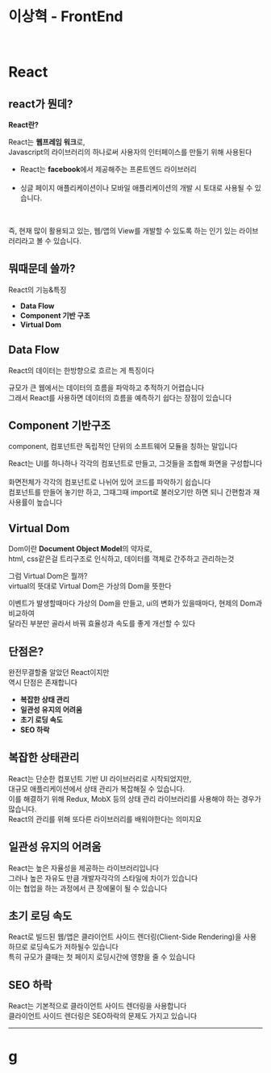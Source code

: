 # 이상혁 - FrontEnd
<br>

# React

## react가 뭔데?

**React란?**<br>

React는 **웹프레임 워크**로,<br>
Javascript의 라이브러리의 하나로써 사용자의 인터페이스를 만들기 위해 사용된다<br>
* React는 **facebook**에서 제공해주는 프론트엔드 라이브러리<br><br>
* 싱글 페이지 애플리케이션이나 모바일 애플리케이션의 개발 시 토대로 사용될 수 있습니다.
<br>

즉, 현재 많이 활용되고 있는, 웹/앱의 View를 개발할 수 있도록 하는 인기 있는 라이브러리라고 볼 수 있습니다.

## 뭐때문데 쓸까?

React의 기능&특징

* **Data Flow**
* **Component 기반 구조**
* **Virtual Dom**

## **Data Flow**

React의 데이터는 한방향으로 흐르는 게 특징이다

규모가 큰 웹에서는 데이터의 흐름을 파악하고 추적하기 어렵습니다<br>
그래서 React를 사용하면 데이터의 흐름을 예측하기 쉽다는 장점이 있습니다

## **Component 기반구조**

component, 컴포넌트란 독립적인 단위의 소프트웨어 모듈을 칭하는 말입니다

React는 UI를 하나하나 각각의 컴포넌트로 만들고, 그것들을 조합해 화면을 구성합니다<br><br>
화면전체가 각각의 컴포넌트로 나뉘어 있어 코드를 파악하기 쉽습니다<br>
컴포넌트를 만들어 놓기만 하고, 그때그때 import로 불러오기만 하면 되니 간편함과 재사용률이 높습니다

## **Virtual Dom**

Dom이란 **Document Object Model**의 약자로,<br>
html, css같은걸 트리구조로 인식하고, 데이터를 객체로 간주하고 관리하는것

그럼 Virtual Dom은 뭘까?<br>
virtual의 뜻대로 Virtual Dom은 가상의 Dom을 뜻한다

이벤트가 발생할때마다 가상의 Dom을 만들고, ui의 변화가 있을때마다, 현제의 Dom과 비교하여<br>
달라진 부분만 골라서 바꿔 효율성과 속도를 좋게 개선할 수 있다

## 단점은?

완전무결할줄 알았던 React이지만<br>
역시 단점은 존재합니다
* **복잡한 상태 관리**
* **일관성 유지의 어려움**
* **초기 로딩 속도**
* **SEO 하락**

## **복잡한 상태관리**
React는 단순한 컴포넌트 기반 UI 라이브러리로 시작되었지만,<br>
대규모 애플리케이션에서 상태 관리가 복잡해질 수 있습니다.<br>
이를 해결하기 위해 Redux, MobX 등의 상태 관리 라이브러리를 사용해야 하는 경우가 많습니다.<br>
React의 관리를 위해 또다른 라이브러리를 배워야한다는 의미지요

## **일관성 유지의 어려움**

React는 높은 자율성을 제공하는 라이브러리입니다<br>
그러나 높은 자유도 만큼 개발자각각의 스타일에 차이가 있습니다<br>
이는 협업을 하는 과정에서 큰 장에물이 될 수 있습니다

## **초기 로딩 속도**

React로 빌드된 웹/앱은 클라이언트 사이드 렌더링(Client-Side Rendering)을 사용하므로 로딩속도가 저하될수 있습니다<br>
특히 규모가 클때는 첫 페이지 로딩시간에 영향을 줄 수 있습니다<br>

## **SEO 하락**

React는 기본적으로 클라이언트 사이드 렌더링을 사용합니다<br>
클라이언트 사이드 렌더링은 SEO하락의 문제도 가지고 있습니다<br>

***
# g